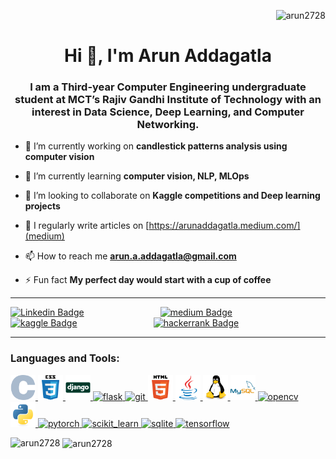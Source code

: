 <p align="right"> <img src="https://komarev.com/ghpvc/?username=arun2728&label=Profile%20views&color=0e75b6&style=flat" alt="arun2728" /> </p>
<h1 align="center">Hi 👋, I'm Arun Addagatla</h1>
<h3 align="center">I am a Third-year Computer Engineering undergraduate student at MCT’s Rajiv Gandhi Institute of Technology with an interest in Data Science, Deep Learning, and Computer Networking.</h3>



- 🔭 I’m currently working on **candlestick patterns analysis using computer vision**

- 🌱 I’m currently learning **computer vision, NLP, MLOps**

- 👯 I’m looking to collaborate on **Kaggle competitions and Deep learning projects**

- 📝 I regularly write articles on [https://arunaddagatla.medium.com/](medium)

- 📫 How to reach me **arun.a.addagatla@gmail.com**

- ⚡ Fun fact **My perfect day would start with a cup of coffee**
<hr>


[![Linkedin Badge](https://img.shields.io/badge/-linkedin-0e76a8?style=for-the-badge&labelColor=0e76a8&logo=linkedin&logoColor=white)](https://www.linkedin.com/in/arun-addagatla/)
&nbsp; &nbsp;&nbsp;&nbsp;&nbsp;&nbsp;&nbsp;&nbsp;&nbsp;&nbsp;&nbsp;&nbsp;&nbsp;&nbsp;&nbsp;&nbsp;&nbsp;
&nbsp;&nbsp;&nbsp;&nbsp;&nbsp;&nbsp;&nbsp;&nbsp;&nbsp;&nbsp;
[![medium Badge](https://img.shields.io/badge/-Medium-black?style=for-the-badge&labelColor=black&logo=medium&logoColor=white)](https://www.hackerrank.com/arun_a_addagatla)
&nbsp; &nbsp;&nbsp;&nbsp;&nbsp;&nbsp;&nbsp;&nbsp;&nbsp;&nbsp;&nbsp;&nbsp;&nbsp;&nbsp;&nbsp;&nbsp;&nbsp;
&nbsp;&nbsp;&nbsp;&nbsp;&nbsp;&nbsp;&nbsp;&nbsp;&nbsp;&nbsp;
[![kaggle Badge](https://img.shields.io/badge/-kaggle-0e76a8?style=for-the-badge&labelColor=whitesmoke&logo=kaggle&logoColor=0e76a8)](https://www.kaggle.com/arun2729)
&nbsp; &nbsp;&nbsp;&nbsp;&nbsp;&nbsp;&nbsp;&nbsp;&nbsp;&nbsp;&nbsp;&nbsp;&nbsp;&nbsp;&nbsp;&nbsp;&nbsp;
&nbsp;&nbsp;&nbsp;&nbsp;&nbsp;&nbsp;&nbsp;&nbsp;&nbsp;&nbsp;
[![hackerrank Badge](https://img.shields.io/badge/-hackerrank-black?style=for-the-badge&labelColor=black&logo=hackerrank&logoColor=malachite)](https://www.hackerrank.com/arun_a_addagatla)


<hr>

<h3 align="left">Languages and Tools:</h3>
<p align="left"> <a href="https://www.cprogramming.com/" target="_blank"> <img src="https://raw.githubusercontent.com/devicons/devicon/master/icons/c/c-original.svg" alt="c" width="40" height="40"/> </a> <a href="https://www.w3schools.com/css/" target="_blank"> <img src="https://raw.githubusercontent.com/devicons/devicon/master/icons/css3/css3-original-wordmark.svg" alt="css3" width="40" height="40"/> </a> <a href="https://www.djangoproject.com/" target="_blank"> <img src="https://raw.githubusercontent.com/devicons/devicon/master/icons/django/django-original.svg" alt="django" width="40" height="40"/> </a> <a href="https://flask.palletsprojects.com/" target="_blank"> <img src="https://www.vectorlogo.zone/logos/pocoo_flask/pocoo_flask-icon.svg" alt="flask" width="40" height="40"/> </a> <a href="https://git-scm.com/" target="_blank"> <img src="https://www.vectorlogo.zone/logos/git-scm/git-scm-icon.svg" alt="git" width="40" height="40"/> </a> <a href="https://www.w3.org/html/" target="_blank"> <img src="https://raw.githubusercontent.com/devicons/devicon/master/icons/html5/html5-original-wordmark.svg" alt="html5" width="40" height="40"/> </a> <a href="https://www.java.com" target="_blank"> <img src="https://raw.githubusercontent.com/devicons/devicon/master/icons/java/java-original.svg" alt="java" width="40" height="40"/> </a> <a href="https://www.linux.org/" target="_blank"> <img src="https://raw.githubusercontent.com/devicons/devicon/master/icons/linux/linux-original.svg" alt="linux" width="40" height="40"/> </a> <a href="https://www.mysql.com/" target="_blank"> <img src="https://raw.githubusercontent.com/devicons/devicon/master/icons/mysql/mysql-original-wordmark.svg" alt="mysql" width="40" height="40"/> </a> <a href="https://opencv.org/" target="_blank"> <img src="https://www.vectorlogo.zone/logos/opencv/opencv-icon.svg" alt="opencv" width="40" height="40"/> </a> <a href="https://www.python.org" target="_blank"> <img src="https://raw.githubusercontent.com/devicons/devicon/master/icons/python/python-original.svg" alt="python" width="40" height="40"/> </a> <a href="https://pytorch.org/" target="_blank"> <img src="https://www.vectorlogo.zone/logos/pytorch/pytorch-icon.svg" alt="pytorch" width="40" height="40"/> </a> <a href="https://scikit-learn.org/" target="_blank"> <img src="https://upload.wikimedia.org/wikipedia/commons/0/05/Scikit_learn_logo_small.svg" alt="scikit_learn" width="40" height="40"/> </a> <a href="https://www.sqlite.org/" target="_blank"> <img src="https://www.vectorlogo.zone/logos/sqlite/sqlite-icon.svg" alt="sqlite" width="40" height="40"/> </a> <a href="https://www.tensorflow.org" target="_blank"> <img src="https://www.vectorlogo.zone/logos/tensorflow/tensorflow-icon.svg" alt="tensorflow" width="40" height="40"/> </a> </p>

<p><img align="left" src="https://github-readme-stats.vercel.app/api/top-langs?username=arun2728&show_icons=true&locale=en&layout=compact" alt="arun2728" /></p>

<p>&nbsp;<img align="center" src="https://github-readme-stats.vercel.app/api?username=arun2728&show_icons=true&locale=en" alt="arun2728" /></p>


